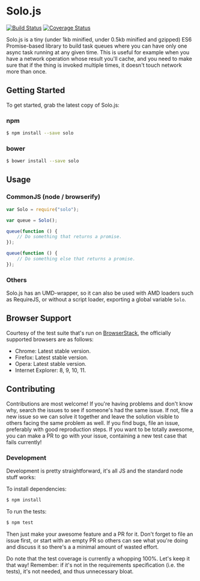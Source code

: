 # Solo.js

[![Build Status](https://travis-ci.org/jussi-kalliokoski/solo.svg)](https://travis-ci.org/jussi-kalliokoski/solo)
[![Coverage Status](https://img.shields.io/coveralls/jussi-kalliokoski/solo.svg)](https://coveralls.io/r/jussi-kalliokoski/solo)

Solo.js is a tiny (under 1kb minified, under 0.5kb minified and gzipped) ES6 Promise-based library to build task queues where you can have only one async task running at any given time. This is useful for example when you have a network operation whose result you'll cache, and you need to make sure that if the thing is invoked multiple times, it doesn't touch network more than once.

## Getting Started

To get started, grab the latest copy of Solo.js:

### npm

```sh
$ npm install --save solo
```

### bower

```sh
$ bower install --save solo
```

## Usage

### CommonJS (node / browserify)

```javascript
var Solo = require("solo");

var queue = Solo();

queue(function () {
    // Do something that returns a promise.
});

queue(function () {
    // Do something else that returns a promise.
});
```

### Others

Solo.js has an UMD-wrapper, so it can also be used with AMD loaders such as RequireJS, or without a script loader, exporting a global variable `Solo`.

## Browser Support

Courtesy of the test suite that's run on [BrowserStack](https://www.browserstack.com/), the officially supported browsers are as follows:

* Chrome: Latest stable version.
* Firefox: Latest stable version.
* Opera: Latest stable version.
* Internet Explorer: 8, 9, 10, 11.

## Contributing

Contributions are most welcome! If you're having problems and don't know why, search the issues to see if someone's had the same issue. If not, file a new issue so we can solve it together and leave the solution visible to others facing the same problem as well. If you find bugs, file an issue, preferably with good reproduction steps. If you want to be totally awesome, you can make a PR to go with your issue, containing a new test case that fails currently!

### Development

Development is pretty straightforward, it's all JS and the standard node stuff works:

To install dependencies:

```bash
$ npm install
```

To run the tests:

```bash
$ npm test
```

Then just make your awesome feature and a PR for it. Don't forget to file an issue first, or start with an empty PR so others can see what you're doing and discuss it so there's a a minimal amount of wasted effort.

Do note that the test coverage is currently a whopping 100%. Let's keep it that way! Remember: if it's not in the requirements specification (i.e. the tests), it's not needed, and thus unnecessary bloat.
